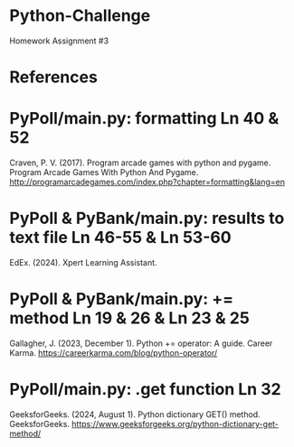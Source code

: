 # Python-Challenge
Homework Assignment #3

# References 

# PyPoll/main.py: formatting Ln 40 & 52
Craven, P. V. (2017). Program arcade games with python and pygame. Program Arcade Games With Python And Pygame. http://programarcadegames.com/index.php?chapter=formatting&lang=en 

# PyPoll & PyBank/main.py: results to text file Ln 46-55 & Ln 53-60 
EdEx. (2024). Xpert Learning Assistant. 

# PyPoll & PyBank/main.py: += method Ln 19 & 26 & Ln 23 & 25
Gallagher, J. (2023, December 1). Python += operator: A guide. Career Karma. https://careerkarma.com/blog/python-operator/ 

# PyPoll/main.py: .get function Ln 32
GeeksforGeeks. (2024, August 1). Python dictionary GET() method. GeeksforGeeks. https://www.geeksforgeeks.org/python-dictionary-get-method/ 
